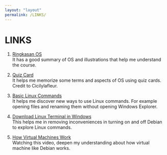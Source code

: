```yaml
---
layout: "layout"
permalink: /LINKS/
---
```


# LINKS

1. [Ringkasan OS](https://infonw.laurensstoop.nl/index.html)<br>
It has a good summary of OS and illustrations that help me understand the course.

2. [Quiz Card](https://quizlet.com/cicilylafleur)<br>
It helps me memorize some terms and aspects of OS using quiz cards. Credit to Cicilylafleur.

3. [Basic Linux Commands](https://www.javatpoint.com/linux-commands)<br>
It helps me discover new ways to use Linux commands. For example opening files and renaming them without opening Windows Explorer.

4. [Download Linux Terminal in Windows](https://www.youtube.com/watch?v=LLlfLpvQg04)<br>
This helps me in  removing inconveniences in turning on and off Debian to explore Linux commands.

5. [How Virtual Machines Work](https://www.youtube.com/watch?v=mQP0wqNT_DI)<br>
Watching this video, deepen my understanding about how virtual machine like Debian works.
